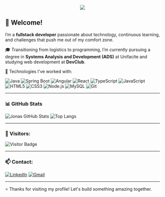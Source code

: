 <p align="center">
  <img src="https://readme-typing-svg.herokuapp.com?font=Fira+Code&size=30&duration=3000&pause=1000&color=FFFFFF&center=true&vCenter=true&width=1000&lines=Que+bom+te+ter+aqui!+%F0%9F%9A%80;Seja+bem-vindo+ao+meu+GitHub!" />
</p>

## 👋 Welcome!

I’m a **fullstack developer** passionate about technology, continuous learning, and challenges that push me out of my comfort zone.

🎓 Transitioning from logistics to programming, I’m currently pursuing a degree in **Systems Analysis and Development (ADS)** at Unifacite and studying web development at **DevClub**.

🚀 Technologies I've worked with:

![Java](https://img.shields.io/badge/Java-ED8B00?style=for-the-badge&logo=java&logoColor=white)
![Spring Boot](https://img.shields.io/badge/Spring%20Boot-6DB33F?style=for-the-badge&logo=spring-boot&logoColor=white)
![Angular](https://img.shields.io/badge/Angular-DD0031?style=for-the-badge&logo=angular&logoColor=white)
![React](https://img.shields.io/badge/React-20232A?style=for-the-badge&logo=react&logoColor=61DAFB)
![TypeScript](https://img.shields.io/badge/TypeScript-007ACC?style=for-the-badge&logo=typescript&logoColor=white)
![JavaScript](https://img.shields.io/badge/JavaScript-F7DF1E?style=for-the-badge&logo=javascript&logoColor=black)
![HTML5](https://img.shields.io/badge/HTML5-E34F26?style=for-the-badge&logo=html5&logoColor=white)
![CSS3](https://img.shields.io/badge/CSS3-1572B6?style=for-the-badge&logo=css3&logoColor=white)
![Node.js](https://img.shields.io/badge/Node.js-339933?style=for-the-badge&logo=nodedotjs&logoColor=white)
![MySQL](https://img.shields.io/badge/MySQL-00000F?style=for-the-badge&logo=mysql&logoColor=white)
![Git](https://img.shields.io/badge/Git-F05032?style=for-the-badge&logo=git&logoColor=white)

---

### 📊 GitHub Stats

![Jonas GitHub Stats](https://github-readme-stats.vercel.app/api?username=jonasrodrigs&show_icons=true&theme=dracula)
![Top Langs](https://github-readme-stats.vercel.app/api/top-langs/?username=jonasrodrigs&layout=compact&theme=dracula)

---

### 👀 Visitors:

![Visitor Badge](https://profile-counter.glitch.me/jonasrodrigs/count.svg)

---

### 📫 Contact:

[![LinkedIn](https://img.shields.io/badge/LinkedIn-blue?style=for-the-badge&logo=linkedin&logoColor=white)](https://www.linkedin.com/in/jonasrodrigs)
[![Gmail](https://img.shields.io/badge/Gmail-red?style=for-the-badge&logo=gmail&logoColor=white)](mailto:mexylemphotos@gmail.com)

---

⭐ Thanks for visiting my profile! Let's build something amazing together.
